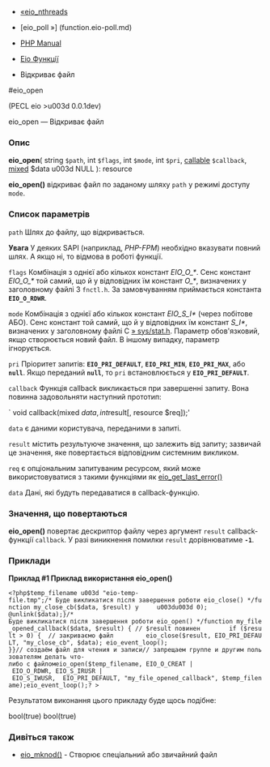 - [«eio_nthreads](function.eio-nthreads.md)
- [eio_poll »] (function.eio-poll.md)

- [PHP Manual](index.md)
- [Eio Функції](ref.eio.md)
- Відкриває файл

#eio_open

(PECL eio \>u003d 0.0.1dev)

eio_open — Відкриває файл

### Опис

**eio_open**(
string `$path`,
int `$flags`,
int `$mode`,
int `$pri`,
[callable](language.types.callable.md) `$callback`,
[mixed](language.types.declarations.md#language.types.declarations.mixed)
$data u003d NULL
): resource

**eio_open()** відкриває файл по заданому шляху `path` у режимі доступу
`mode`.

### Список параметрів

`path`
Шлях до файлу, що відкривається.

**Увага**
У деяких SAPI (наприклад, *PHP-FPM*) необхідно вказувати повний
шлях. А якщо ні, то відмова в роботі функції.

`flags`
Комбінація з однієї або кількох констант *EIO_O\_\**. Сенс констант
*EIO_O\_\** той самий, що й у відповідних їм констант *O\_\**,
визначених у заголовному файлі З `fnctl.h`. За замовчуванням приймається
константа **`EIO_O_RDWR`**.

`mode`
Комбінація з однієї або кількох констант *EIO_S\_I\** (через
побітове АБО). Сенс констант той самий, що й у відповідних їм
констант *S_I\**, визначених у заголовному файлі С
[» sys/stat.h](http://pubs.opengroup.org/onlinepubs/9699919799/basedefs/sys_stat.h.md).
Параметр обов'язковий, якщо створюється новий файл. В іншому випадку,
параметр ігнорується.

`pri`
Пріоритет запитів: **`EIO_PRI_DEFAULT`**, **`EIO_PRI_MIN`**,
**`EIO_PRI_MAX`**, або **`null`**. Якщо переданий **`null`**, то `pri`
встановлюється у **`EIO_PRI_DEFAULT`**.

`callback`
Функція callback викликається при завершенні запиту. Вона повинна
задовольняти наступний прототип:

` void callback(mixed $data, int $result[, resource $req]);'

`data`
є даними користувача, переданими в запиті.

`result`
містить результуюче значення, що залежить від запиту; зазвичай це
значення, яке повертається відповідним системним викликом.

`req`
є опціональним запитуваним ресурсом, який може
використовуватися з такими функціями як
[eio_get_last_error()](function.eio-get-last-error.md)

`data`
Дані, які будуть передаватися в callback-функцію.

### Значення, що повертаються

**eio_open()** повертає дескриптор файлу через аргумент `result`
callback-функції `callback`. У разі виникнення помилки `result`
дорівнюватиме **`-1`**.

### Приклади

**Приклад #1 Приклад використання **eio_open()****

`<?php$temp_filename u003d "eio-temp-file.tmp";/* Буде викликатися після завершення роботи eio_close() */function my_close_cb($data, $result) у     u003du003d 0); @unlink($data);}/* Буде викликатися після завершення роботи eio_open() */function my_file_opened_callback($data, $result) { // $result повинен        if ($result > 0) {  // закриваємо файл         eio_close($result, EIO_PRI_DEFAULT, "my_close_cb", $data); eio_event_loop(); }}// создаём файл для чтения и записи// запрещаем группе и другим пользователям делать что-либо с файломeio_open($temp_filename, EIO_O_CREAT | EIO_O_RDWR, EIO_S_IRUSR | EIO_S_IWUSR,  EIO_PRI_DEFAULT, "my_file_opened_callback", $temp_filename);eio_event_loop();? > `

Результатом виконання цього прикладу буде щось подібне:

bool(true)
bool(true)

### Дивіться також

- [eio_mknod()](function.eio-mknod.md) - Створює спеціальний або
звичайний файл
